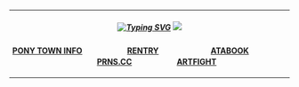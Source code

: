 ***

<h5 align="center">
<a href="https://git.io/typing-svg"><img src="https://readme-typing-svg.demolab.com?font=Wittgenstein&pause=750&color=F7F7F7&random=false&width=435&lines=you+were+at+the+gate%2C+soaked+through;lets+not+say+a+word+if+it+isnt+true;%E2%99%AA+bloomsday+-+fontaines+dc" alt="Typing SVG" /></a>

<img src="https://images2.imgbox.com/ec/35/gODyWNjQ_o.png"/>
</h5>  
<h4 align="center">


[PONY TOWN INFO](https://rentry.co/angelofdarkness)ㅤㅤㅤㅤ ㅤㅤ[RENTRY](https://rentry.co/captainanchor)ㅤㅤㅤㅤ ㅤㅤㅤ[ATABOOK](https://portal.atabook.org/)ㅤㅤㅤㅤ ㅤㅤㅤ[PRNS.CC](https://pronouns.cc/@anchor)ㅤㅤㅤㅤ ㅤㅤ[ARTFIGHT](https://artfight.net/~xpurgation)

</h4> 


***





